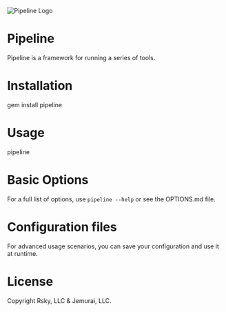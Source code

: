 ![Pipeline Logo](http://redksy.com/images/pipeline.png)

# Pipeline

Pipeline is a framework for running a series of tools.

# Installation

gem install pipeline

# Usage

pipeline <image>

# Basic Options

For a full list of options, use `pipeline --help` or see the OPTIONS.md file.

# Configuration files

For advanced usage scenarios, you can save your configuration and use it at runtime.

# License

Copyright Rsky, LLC & Jemurai, LLC.

